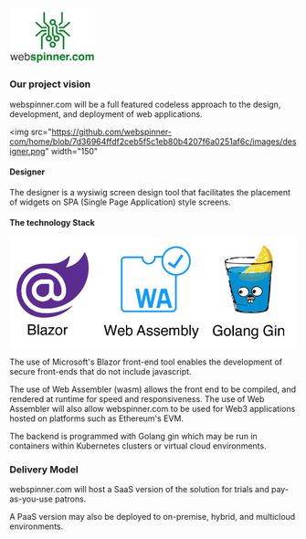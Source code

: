 
<img src="https://github.com/webspinner-com/home/blob/5806fd7edc36fc713bc1d668522d51654222163b/images/webspinner-logo-small.png" width="150">


### Our project vision

webspinner.com will be a full featured codeless approach to the design, development, and deployment of web applications.

<img src="https://github.com/webspinner-com/home/blob/7d36964ffdf2ceb5f5c1eb80b4207f6a0251af6c/images/designer.png" width="150"


#### Designer

The designer is a wysiwig screen design tool that facilitates the placement of widgets on SPA (Single Page Application) style screens.

#### The technology Stack

![webspinner.com](/images/techbanner.png)

The use of Microsoft's Blazor front-end tool enables the development of secure front-ends that do not include javascript.

The use of Web Assembler (wasm) allows the front end to be compiled, and rendered at runtime for speed and responsiveness.
The use of Web Assembler will also allow webspinner.com to be used for Web3 applications hosted on platforms such as Ethereum's EVM.

The backend is programmed with Golang gin which may be run in containers within Kubernetes clusters or virtual cloud environments.

### Delivery Model

webspinner.com will host a SaaS version of the solution for trials and pay-as-you-use patrons. 

A PaaS version may also be deployed to on-premise, hybrid, and multicloud environments.
